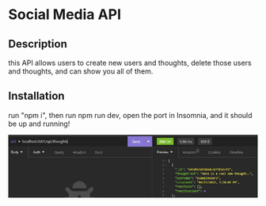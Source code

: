 # Social Media API

## Description

this API allows users to create new users and thoughts, delete those users and thoughts, and can show you all of them.

## Installation
run "npm i", then run npm run dev, open the port in Insomnia, and it should be up and running!

[![Watch me run it!](./images/Screenshot_2.jpg)](https://drive.google.com/file/d/1bhRGLXxBSTvZFm7UlkUMgpJs7FMpKWPi/view)
